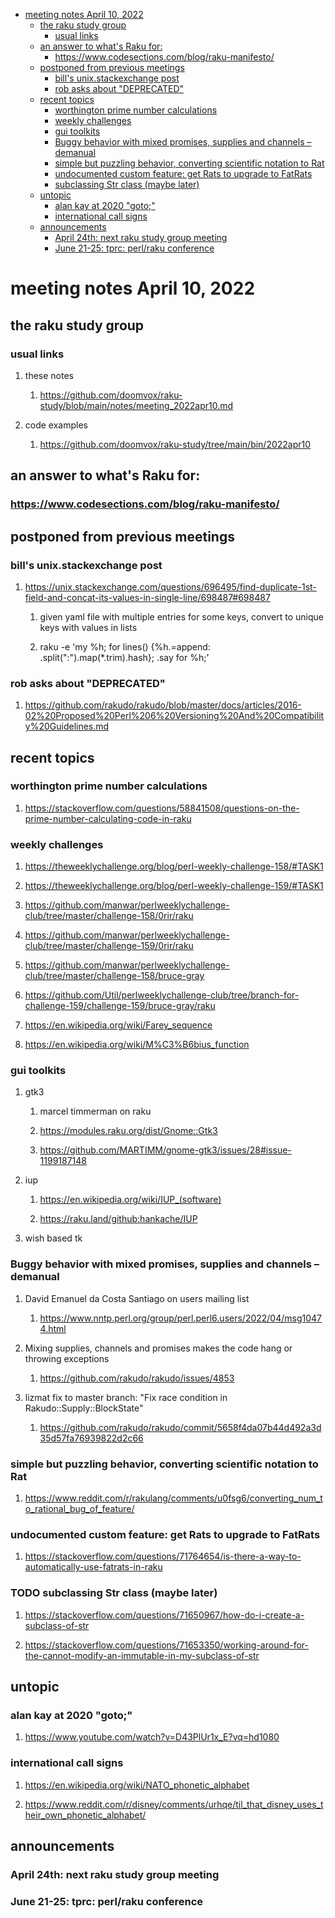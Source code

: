 - [meeting notes April 10, 2022](#org4e5c6ce)
  - [the raku study group](#org3317619)
    - [usual links](#org8c3ab42)
  - [an answer to what's Raku for:](#orgdda46e2)
    - [<https://www.codesections.com/blog/raku-manifesto/>](#org74c7e1d)
  - [postponed from previous meetings](#org7cd8df4)
    - [bill's unix.stackexchange post](#org07d63f5)
    - [rob asks about "DEPRECATED"](#orgc1be544)
  - [recent topics](#orge786f52)
    - [worthington prime number calculations](#org56407b8)
    - [weekly challenges](#org9c7c6d7)
    - [gui toolkits](#org5079004)
    - [Buggy behavior with mixed promises, supplies and channels &#x2013; demanual](#org26e95b4)
    - [simple but puzzling behavior, converting scientific notation to Rat](#orgc63670e)
    - [undocumented custom feature: get Rats to upgrade to FatRats](#orgba82399)
    - [subclassing Str class (maybe later)](#org2aa893c)
  - [untopic](#orgbe5cfb5)
    - [alan kay at 2020 "goto;"](#org8694762)
    - [international call signs](#org67f913a)
  - [announcements](#orged6ca8f)
    - [April 24th: next raku study group meeting](#orgf236a56)
    - [June 21-25: tprc: perl/raku conference](#orgb13fe89)


<a id="org4e5c6ce"></a>

# meeting notes April 10, 2022


<a id="org3317619"></a>

## the raku study group


<a id="org8c3ab42"></a>

### usual links

1.  these notes

    1.  <https://github.com/doomvox/raku-study/blob/main/notes/meeting_2022apr10.md>

2.  code examples

    1.  <https://github.com/doomvox/raku-study/tree/main/bin/2022apr10>


<a id="orgdda46e2"></a>

## an answer to what's Raku for:


<a id="org74c7e1d"></a>

### <https://www.codesections.com/blog/raku-manifesto/>


<a id="org7cd8df4"></a>

## postponed from previous meetings


<a id="org07d63f5"></a>

### bill's unix.stackexchange post

1.  <https://unix.stackexchange.com/questions/696495/find-duplicate-1st-field-and-concat-its-values-in-single-line/698487#698487>

    1.  given yaml file with multiple entries for some keys, convert to unique keys with values in lists
    
    2.  raku -e 'my %h; for lines() {%h.=append: .split(":").map(\*.trim).hash}; .say for %h;'


<a id="orgc1be544"></a>

### rob asks about "DEPRECATED"

1.  <https://github.com/rakudo/rakudo/blob/master/docs/articles/2016-02%20Proposed%20Perl%206%20Versioning%20And%20Compatibility%20Guidelines.md>


<a id="orge786f52"></a>

## recent topics


<a id="org56407b8"></a>

### worthington prime number calculations

1.  <https://stackoverflow.com/questions/58841508/questions-on-the-prime-number-calculating-code-in-raku>


<a id="org9c7c6d7"></a>

### weekly challenges

1.  <https://theweeklychallenge.org/blog/perl-weekly-challenge-158/#TASK1>

2.  <https://theweeklychallenge.org/blog/perl-weekly-challenge-159/#TASK1>

3.  <https://github.com/manwar/perlweeklychallenge-club/tree/master/challenge-158/0rir/raku>

4.  <https://github.com/manwar/perlweeklychallenge-club/tree/master/challenge-159/0rir/raku>

5.  <https://github.com/manwar/perlweeklychallenge-club/tree/master/challenge-158/bruce-gray>

6.  <https://github.com/Util/perlweeklychallenge-club/tree/branch-for-challenge-159/challenge-159/bruce-gray/raku>

7.  <https://en.wikipedia.org/wiki/Farey_sequence>

8.  <https://en.wikipedia.org/wiki/M%C3%B6bius_function>


<a id="org5079004"></a>

### gui toolkits

1.  gtk3

    1.  marcel timmerman on raku
    
    2.  <https://modules.raku.org/dist/Gnome::Gtk3>
    
    3.  <https://github.com/MARTIMM/gnome-gtk3/issues/28#issue-1199187148>

2.  iup

    1.  <https://en.wikipedia.org/wiki/IUP_(software)>
    
    2.  <https://raku.land/github:hankache/IUP>

3.  wish based tk


<a id="org26e95b4"></a>

### Buggy behavior with mixed promises, supplies and channels &#x2013; demanual

1.  David Emanuel da Costa Santiago on users mailing list

    1.  <https://www.nntp.perl.org/group/perl.perl6.users/2022/04/msg10474.html>

2.  Mixing supplies, channels and promises makes the code hang or throwing exceptions

    1.  <https://github.com/rakudo/rakudo/issues/4853>

3.  lizmat fix to master branch: "Fix race condition in Rakudo::Supply::BlockState"

    1.  <https://github.com/rakudo/rakudo/commit/5658f4da07b44d492a3d35d57fa76939822d2c66>


<a id="orgc63670e"></a>

### simple but puzzling behavior, converting scientific notation to Rat

1.  <https://www.reddit.com/r/rakulang/comments/u0fsg6/converting_num_to_rational_bug_of_feature/>


<a id="orgba82399"></a>

### undocumented custom feature: get Rats to upgrade to FatRats

1.  <https://stackoverflow.com/questions/71764654/is-there-a-way-to-automatically-use-fatrats-in-raku>


<a id="org2aa893c"></a>

### TODO subclassing Str class (maybe later)

1.  <https://stackoverflow.com/questions/71650967/how-do-i-create-a-subclass-of-str>

2.  <https://stackoverflow.com/questions/71653350/working-around-for-the-cannot-modify-an-immutable-in-my-subclass-of-str>


<a id="orgbe5cfb5"></a>

## untopic


<a id="org8694762"></a>

### alan kay at 2020 "goto;"

1.  <https://www.youtube.com/watch?v=D43PlUr1x_E?vq=hd1080>


<a id="org67f913a"></a>

### international call signs

1.  <https://en.wikipedia.org/wiki/NATO_phonetic_alphabet>

2.  <https://www.reddit.com/r/disney/comments/urhqe/til_that_disney_uses_their_own_phonetic_alphabet/>


<a id="orged6ca8f"></a>

## announcements


<a id="orgf236a56"></a>

### April 24th: next raku study group meeting


<a id="orgb13fe89"></a>

### June 21-25: tprc: perl/raku conference
